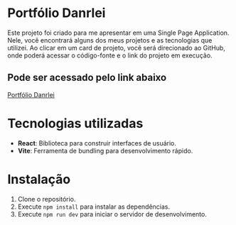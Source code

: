 # Portfólio Danrlei

Este projeto foi criado para me apresentar em uma Single Page Application. Nele, você encontrará alguns dos meus projetos e as tecnologias que utilizei. Ao clicar em um card de projeto, você será direcionado ao GitHub, onde poderá acessar o código-fonte e o link do projeto em execução.

## Pode ser acessado pelo link abaixo

[Portfólio Danrlei](https://portfoliodanrlei.netlify.app/)

# Tecnologias utilizadas

- **React**: Biblioteca para construir interfaces de usuário.
- **Vite**: Ferramenta de bundling para desenvolvimento rápido.

# Instalação

1. Clone o repositório.
2. Execute `npm install` para instalar as dependências.
3. Execute `npm run dev` para iniciar o servidor de desenvolvimento.
